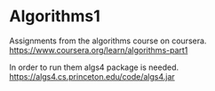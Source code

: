# Algorithms1

Assignments from the algorithms course on coursera.
https://www.coursera.org/learn/algorithms-part1

In order to run them algs4 package is needed.
https://algs4.cs.princeton.edu/code/algs4.jar
